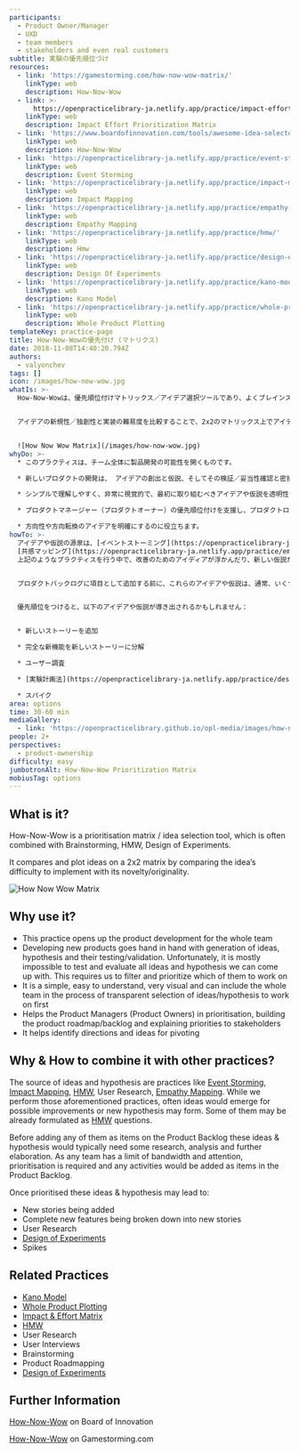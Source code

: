 ```yaml
---
participants:
  - Product Owner/Manager
  - UXD
  - team members
  - stakeholders and even real customers
subtitle: 実験の優先順位づけ
resources:
  - link: 'https://gamestorming.com/how-now-wow-matrix/'
    linkType: web
    description: How-Now-Wow
  - link: >-
      https://openpracticelibrary-ja.netlify.app/practice/impact-effort-prioritization-matrix/
    linkType: web
    description: Impact Effort Prioritization Matrix
  - link: 'https://www.boardofinnovation.com/tools/awesome-idea-selector/'
    linkType: web
    description: How-Now-Wow
  - link: 'https://openpracticelibrary-ja.netlify.app/practice/event-storming/'
    linkType: web
    description: Event Storming
  - link: 'https://openpracticelibrary-ja.netlify.app/practice/impact-mapping/'
    linkType: web
    description: Impact Mapping
  - link: 'https://openpracticelibrary-ja.netlify.app/practice/empathy-mapping/'
    linkType: web
    description: Empathy Mapping
  - link: 'https://openpracticelibrary-ja.netlify.app/practice/hmw/'
    linkType: web
    description: Hmw
  - link: 'https://openpracticelibrary-ja.netlify.app/practice/design-of-experiments/'
    linkType: web
    description: Design Of Experiments
  - link: 'https://openpracticelibrary-ja.netlify.app/practice/kano-model/'
    linkType: web
    description: Kano Model
  - link: 'https://openpracticelibrary-ja.netlify.app/practice/whole-product-plotting/'
    linkType: web
    description: Whole Product Plotting
templateKey: practice-page
title: How-Now-Wowの優先付け (マトリクス)
date: 2018-11-08T14:40:20.794Z
authors:
  - valyonchev
tags: []
icon: /images/how-now-wow.jpg
whatIs: >-
  How-Now-Wowは、優先順位付けマトリックス／アイデア選択ツールであり、よくブレインストーミング、HMW、実験計画法と組み合わされます。


  アイデアの新規性／独創性と実装の難易度を比較することで、2x2のマトリックス上でアイデアを比較し、プロットします。


  ![How Now Wow Matrix](/images/how-now-wow.jpg)
whyDo: >-
  * このプラクティスは、チーム全体に製品開発の可能性を開くものです。

  * 新しいプロダクトの開発は、 アイデアの創出と仮説、そしてその検証／妥当性確認と密接に結びついています。残念ながら、ほとんどの場合、私たちが思いつくすべてのアイデアや仮説をテストし、評価することは不可能です。そのため、どれに取り組むべきかを選別し、優先順位をつける必要があります。

  * シンプルで理解しやすく、非常に視覚的で、最初に取り組むべきアイデアや仮説を透明性をもって選択するプロセスにチーム全体を巻き込むことができます。

  * プロダクトマネージャー（プロダクトオーナー）の優先順位付けを支援し、プロダクトロードマップ/バックログを構築し、ステークホルダーに優先順位を説明するのに役立ちます。

  * 方向性や方向転換のアイデアを明確にするのに役立ちます。
howTo: >-
  アイデアや仮説の源泉は、[イベントストーミング](https://openpracticelibrary-ja.netlify.app/practice/event-storming/)、[インパクトマッピング](https://openpracticelibrary-ja.netlify.app/practice/impact-mapping/)、[HMW](https://openpracticelibrary-ja.netlify.app/practice/hmw/)、ユーザーリサーチ,
  [共感マッピング](https://openpracticelibrary-ja.netlify.app/practice/empathy-mapping/)などのプラクティスです。
  上記のようなプラクティスを行う中で、改善のためのアイディアが浮かんだり、新しい仮説が生まれたりすることがよくあります。それらのいくつかは、すでに[HMW](https://openpracticelibrary-ja.netlify.app/practice/hmw/)の質問として定式化されているかもしれません。


  プロダクトバックログに項目として追加する前に、これらのアイデアや仮説は、通常、いくつかの調査、分析、そしてさらなる精査を必要とします。どのチームにも限界があるため、優先順位付けが必要であり、アクティビティはプロダクトバックログの項目として追加されます。


  優先順位をつけると、以下のアイデアや仮説が導き出されるかもしれません：


  * 新しいストーリーを追加

  * 完全な新機能を新しいストーリーに分解

  * ユーザー調査

  * [実験計画法](https://openpracticelibrary-ja.netlify.app/practice/design-of-experiments/)

  * スパイク
area: options
time: 30-60 min
mediaGallery:
  - link: 'https://openpracticelibrary.github.io/opl-media/images/how-now-wow.jpg'
people: 2+
perspectives:
  - product-ownership
difficulty: easy
jumbotronAlt: How-Now-Wow Prioritization Matrix
mobiusTag: options
---
```

## What is it?

How-Now-Wow is a prioritisation matrix / idea selection tool, which is often combined with Brainstorming, HMW, Design of Experiments.

It compares and plot ideas on a 2x2 matrix by comparing the idea’s difficulty to implement with its novelty/originality.

![How Now Wow Matrix](/images/how-now-wow.jpg)

## Why use it?

* This practice opens up the product development for the whole team
* Developing new products goes hand in hand with generation of ideas, hypothesis and their testing/validation. Unfortunately, it is mostly impossible to test and evaluate all ideas and hypothesis we can come up with. This requires us to filter and prioritize which of them to work on
* It is a simple, easy to understand, very visual and can include the whole team in the process of transparent selection of ideas/hypothesis to work on first
* Helps the Product Managers (Product Owners) in prioritisation, building the product roadmap/backlog and explaining priorities to stakeholders
* It helps identify directions and ideas for pivoting

## Why & How to combine it with other practices?

The source of ideas and hypothesis are practices like [Event Storming](https://openpracticelibrary-ja.netlify.app/practice/event-storming/), [Impact Mapping](https://openpracticelibrary-ja.netlify.app/practice/impact-mapping/), [HMW](https://openpracticelibrary-ja.netlify.app/practice/hmw/), User Research, [Empathy Mapping](https://openpracticelibrary-ja.netlify.app/practice/empathy-mapping/). While we perform those aforementioned practices, often ideas would emerge for possible improvements or new hypothesis may form. Some of them may be already formulated as [HMW](https://openpracticelibrary-ja.netlify.app/practice/hmw/) questions.

Before adding any of them as items on the Product Backlog these ideas & hypothesis would typically need some research, analysis and further elaboration. As any team has a limit of bandwidth and attention, prioritisation is required and any activities would be added as items in the Product Backlog.

Once prioritised these ideas & hypothesis may lead to:

* New stories being added
* Complete new features being broken down into new stories
* User Research
* [Design of Experiments](https://openpracticelibrary-ja.netlify.app/practice/design-of-experiments/)
* Spikes

## Related Practices

* [Kano Model ](https://openpracticelibrary-ja.netlify.app/practice/kano-model/)
* [Whole Product Plotting](https://openpracticelibrary-ja.netlify.app/practice/whole-product-plotting/)
* [Impact & Effort Matrix](https://openpracticelibrary-ja.netlify.app/practice/impact-effort-prioritization-matrix/)
* [HMW](https://openpracticelibrary-ja.netlify.app/practice/hmw/)
* User Research
* User Interviews
* Brainstorming
* Product Roadmapping
* [Design of Experiments ](https://openpracticelibrary-ja.netlify.app/practice/design-of-experiments/)

## Further Information

[How-Now-Wow](https://www.boardofinnovation.com/tools/awesome-idea-selector/) on Board of Innovation

[How-Now-Wow](https://gamestorming.com/how-now-wow-matrix/) on Gamestorming.com

